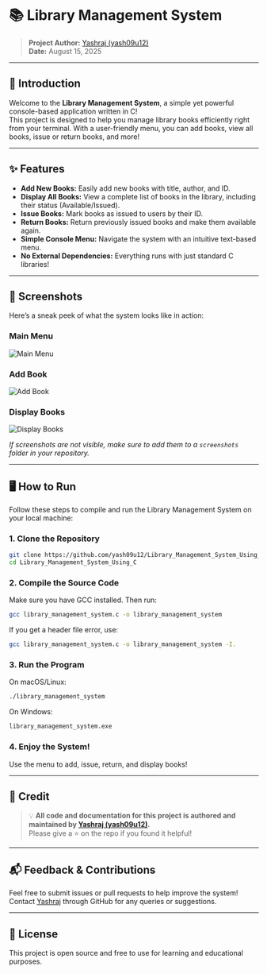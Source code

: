 # 📚 Library Management System

> **Project Author:** [Yashraj (yash09u12)](https://github.com/yash09u12)  
> **Date:** August 15, 2025

---

## 🚀 Introduction

Welcome to the **Library Management System**, a simple yet powerful console-based application written in C!  
This project is designed to help you manage library books efficiently right from your terminal. With a user-friendly menu, you can add books, view all books, issue or return books, and more!

---

## ✨ Features

- **Add New Books:** Easily add new books with title, author, and ID.
- **Display All Books:** View a complete list of books in the library, including their status (Available/Issued).
- **Issue Books:** Mark books as issued to users by their ID.
- **Return Books:** Return previously issued books and make them available again.
- **Simple Console Menu:** Navigate the system with an intuitive text-based menu.
- **No External Dependencies:** Everything runs with just standard C libraries!

---

## 📸 Screenshots

Here’s a sneak peek of what the system looks like in action:

### Main Menu

![Main Menu](https://raw.githubusercontent.com/yash09u12/Library_Management_System_Using_C/main/screenshots/main_menu.png)

### Add Book

![Add Book](https://raw.githubusercontent.com/yash09u12/Library_Management_System_Using_C/main/screenshots/add_book.png)

### Display Books

![Display Books](https://raw.githubusercontent.com/yash09u12/Library_Management_System_Using_C/main/screenshots/display_books.png)

*If screenshots are not visible, make sure to add them to a `screenshots` folder in your repository.*

---

## 🖥️ How to Run

Follow these steps to compile and run the Library Management System on your local machine:

### 1. **Clone the Repository**

```bash
git clone https://github.com/yash09u12/Library_Management_System_Using_C.git
cd Library_Management_System_Using_C
```

### 2. **Compile the Source Code**

Make sure you have GCC installed. Then run:

```bash
gcc library_management_system.c -o library_management_system
```

If you get a header file error, use:

```bash
gcc library_management_system.c -o library_management_system -I.
```

### 3. **Run the Program**

On macOS/Linux:

```bash
./library_management_system
```

On Windows:

```bash
library_management_system.exe
```

### 4. **Enjoy the System!**

Use the menu to add, issue, return, and display books!

---

## 🏅 Credit

> 💡 **All code and documentation for this project is authored and maintained by [Yashraj (yash09u12)](https://github.com/yash09u12).**  
> Please give a ⭐ on the repo if you found it helpful!

---

## 📬 Feedback & Contributions

Feel free to submit issues or pull requests to help improve the system!  
Contact [Yashraj](https://github.com/yash09u12) through GitHub for any queries or suggestions.

---

## 📝 License

This project is open source and free to use for learning and educational purposes.
